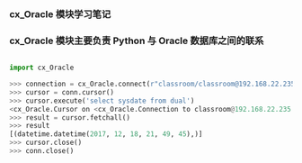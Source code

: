 ### cx_Oracle 模块学习笔记

### cx_Oracle 模块主要负责 Python 与 Oracle 数据库之间的联系

```python

import cx_Oracle

>>> connection = cx_Oracle.connect(r"classroom/classroom@192.168.22.235:1521/nettest")
>>> cursor = conn.cursor()
>>> cursor.execute('select sysdate from dual')
<cx_Oracle.Cursor on <cx_Oracle.Connection to classroom@192.168.22.235:1521/nettest>>
>>> result = cursor.fetchall()
>>> result
[(datetime.datetime(2017, 12, 18, 21, 49, 45),)]
>>> cursor.close()
>>> conn.close()
```

